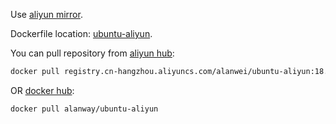 Use [aliyun mirror](https://opsx.alibaba.com/mirror).

Dockerfile location: [ubuntu-aliyun](https://github.com/Allen-Wei/Dockerfiles/tree/master/ubuntu-aliyun).

You can pull repository from [aliyun hub](https://dev.aliyun.com/detail.html?spm=5176.1972343.2.6.qPmru7&repoId=229041):

```bash
docker pull registry.cn-hangzhou.aliyuncs.com/alanwei/ubuntu-aliyun:18.04
```

OR [docker hub](https://hub.docker.com/r/alanway/ubuntu-aliyun/):

```bash
docker pull alanway/ubuntu-aliyun
```

